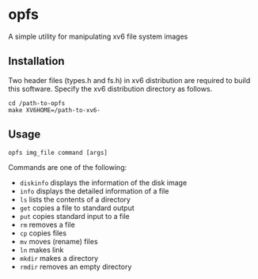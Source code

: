 opfs
======
A simple utility for manipulating xv6 file system images

Installation
------
Two header files (types.h and fs.h) in xv6 distribution are required to build this software.
Specify the xv6 distribution directory as follows.

    cd /path-to-opfs
    make XV6HOME=/path-to-xv6-

Usage
------

    opfs img_file command [args]

Commands are one of the following:

* `diskinfo` displays the information of the disk image
* `info` displays the detailed information of a file
* `ls` lists the contents of a directory
* `get` copies a file to standard output
* `put` copies standard input to a file
* `rm` removes a file
* `cp` copies files
* `mv` moves (rename) files
* `ln` makes link
* `mkdir` makes a directory
* `rmdir` removes an empty directory

